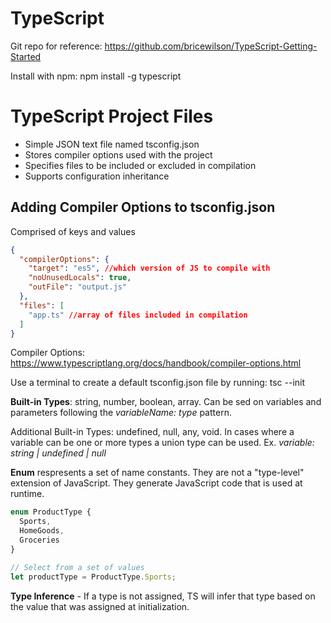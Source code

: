 # **TypeScript**

Git repo for reference: https://github.com/bricewilson/TypeScript-Getting-Started

Install with npm: npm install -g typescript

# TypeScript Project Files

- Simple JSON text file named tsconfig.json
- Stores compiler options used with the project
- Specifies files to be included or excluded in compilation
- Supports configuration inheritance

## Adding Compiler Options to tsconfig.json

Comprised of keys and values

```json
{
  "compilerOptions": {
    "target": "es5", //which version of JS to compile with
    "noUnusedLocals": true,
    "outFile": "output.js"
  },
  "files": [
    "app.ts" //array of files included in compilation
  ]
}
```

Compiler Options: https://www.typescriptlang.org/docs/handbook/compiler-options.html

Use a terminal to create a default tsconfig.json file by running: tsc --init

**Built-in Types**: string, number, boolean, array. Can be sed on variables and parameters following the *variableName: type* pattern.

Additional Built-in Types: undefined, null, any, void. In cases where a variable can be one or more types a union type can be used. Ex. *variable: string | undefined | null*

**Enum** respresents a set of name constants. They are not a "type-level" extension of JavaScript. They generate JavaScript code that is used at runtime.

```typescript
enum ProductType {
  Sports,
  HomeGoods,
  Groceries
}

// Select from a set of values
let productType = ProductType.Sports;
```

**Type Inference** - If a type is not assigned, TS will infer that type based on the value that was assigned at initialization.